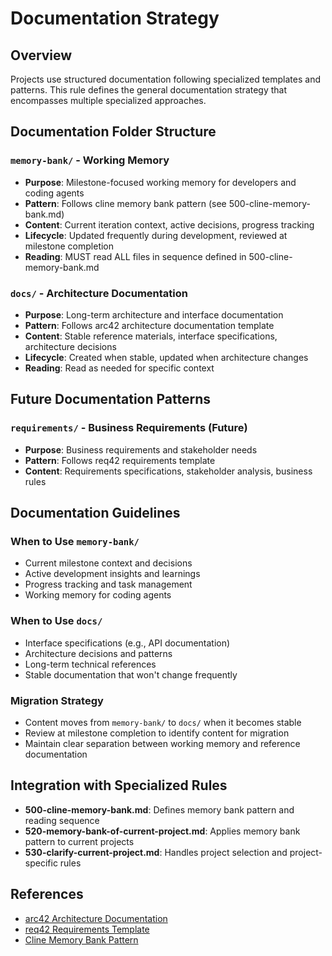 # Documentation Strategy

## Overview

Projects use structured documentation following specialized templates and patterns. This rule defines the general documentation strategy that encompasses multiple specialized approaches.

## Documentation Folder Structure

### `memory-bank/` - Working Memory

- **Purpose**: Milestone-focused working memory for developers and coding agents
- **Pattern**: Follows cline memory bank pattern (see 500-cline-memory-bank.md)
- **Content**: Current iteration context, active decisions, progress tracking
- **Lifecycle**: Updated frequently during development, reviewed at milestone completion
- **Reading**: MUST read ALL files in sequence defined in 500-cline-memory-bank.md

### `docs/` - Architecture Documentation

- **Purpose**: Long-term architecture and interface documentation
- **Pattern**: Follows arc42 architecture documentation template
- **Content**: Stable reference materials, interface specifications, architecture decisions
- **Lifecycle**: Created when stable, updated when architecture changes
- **Reading**: Read as needed for specific context

## Future Documentation Patterns

### `requirements/` - Business Requirements (Future)

- **Purpose**: Business requirements and stakeholder needs
- **Pattern**: Follows req42 requirements template
- **Content**: Requirements specifications, stakeholder analysis, business rules

## Documentation Guidelines

### When to Use `memory-bank/`

- Current milestone context and decisions
- Active development insights and learnings
- Progress tracking and task management
- Working memory for coding agents

### When to Use `docs/`

- Interface specifications (e.g., API documentation)
- Architecture decisions and patterns
- Long-term technical references
- Stable documentation that won't change frequently

### Migration Strategy

- Content moves from `memory-bank/` to `docs/` when it becomes stable
- Review at milestone completion to identify content for migration
- Maintain clear separation between working memory and reference documentation

## Integration with Specialized Rules

- **500-cline-memory-bank.md**: Defines memory bank pattern and reading sequence
- **520-memory-bank-of-current-project.md**: Applies memory bank pattern to current projects
- **530-clarify-current-project.md**: Handles project selection and project-specific rules

## References

- [arc42 Architecture Documentation](https://docs.arc42.org/)
- [req42 Requirements Template](https://req42.de/)
- [Cline Memory Bank Pattern](500-cline-memory-bank.md)
